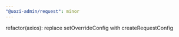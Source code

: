 ```yaml
---
"@uozi-admin/request": minor
---
```


refactor(axios): replace setOverrideConfig with createRequestConfig
